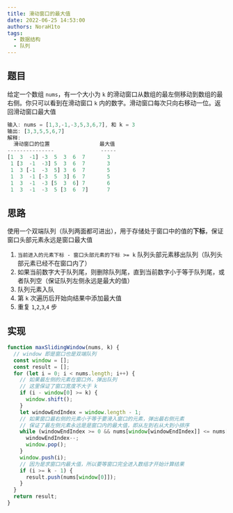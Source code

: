 ```yaml
---
title: 滑动窗口的最大值
date: 2022-06-25 14:53:00
authors: NoraH1to
tags:
  - 数据结构
  - 队列
---
```


## 题目

给定一个数组 `nums`，有一个大小为 `k` 的滑动窗口从数组的最左侧移动到数组的最右侧。你只可以看到在滑动窗口 `k` 内的数字。滑动窗口每次只向右移动一位。返回滑动窗口最大值

```javascript
输入: nums = [1,3,-1,-3,5,3,6,7], 和 k = 3
输出: [3,3,5,5,6,7]
解释:
  滑动窗口的位置                最大值
---------------               -----
[1  3  -1] -3  5  3  6  7       3
 1 [3  -1  -3] 5  3  6  7       3
 1  3 [-1  -3  5] 3  6  7       5
 1  3  -1 [-3  5  3] 6  7       5
 1  3  -1  -3 [5  3  6] 7       6
 1  3  -1  -3  5 [3  6  7]      7
```

## 思路

使用一个双端队列（队列两面都可进出），用于存储处于窗口中的值的**下标**，保证窗口头部元素永远是窗口最大值

1. `当前进入的元素下标 - 窗口头部元素的下标 >= k` 队列头部元素移出队列（队列头部元素已经不在窗口内了）
2. 如果当前数字大于队列尾，则删除队列尾，直到当前数字小于等于队列尾，或者队列空（保证队列左侧永远是最大的值）
3. 队列元素入队
4. 第 `k` 次遍历后开始向结果中添加最大值
5. 重复 `1`,`2`,`3`,`4` 步

## 实现

```javascript
function maxSlidingWindow(nums, k) {
  // window 即是窗口也是双端队列
  const window = [];
  const result = [];
  for (let i = 0; i < nums.length; i++) {
    // 如果最左侧的元素在窗口外，弹出队列
    // 这里保证了窗口宽度不大于 k
    if (i - window[0] >= k) {
      window.shift();
    }
    let windowEndIndex = window.length - 1;
    // 如果窗口最右侧的元素小于等于要滑入窗口的元素，弹出最右侧元素
    // 保证了最左侧元素永远是是窗口内的最大值，即从左到右从大到小排序
    while (windowEndIndex >= 0 && nums[window[windowEndIndex]] <= nums[i]) {
      windowEndIndex--;
      window.pop();
    }
    window.push(i);
    // 因为是求窗口内最大值，所以要等窗口完全进入数组才开始计算结果
    if (i >= k - 1) {
      result.push(nums[window[0]]);
    }
  }
  return result;
}
```
